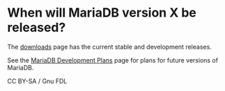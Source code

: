 
# When will MariaDB version X be released?

The [downloads](https://downloads.mariadb.org/) page has the current stable and development releases.


See the 
[MariaDB Development Plans](https://app.gitbook.com/s/WCInJQ9cmGjq1lsTG91E/training-and-tutorials/advanced-mariadb-articles/development-articles/general-development-information/development-plans/)
page for plans for future versions of MariaDB.


CC BY-SA / Gnu FDL

